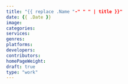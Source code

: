 ```yaml
---
title: "{{ replace .Name "-" " " | title }}"
date: {{ .Date }}
image:
categories:
services:
genres:
platforms:
developers:
contributors:
homePageWeight:
draft: true
type: "work"
---
```

